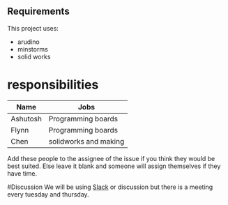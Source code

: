 ## Requirements

This project uses:
* arudino 
* minstorms
* solid works

# responsibilities
Name | Jobs
-----|------
Ashutosh | Programming boards
Flynn | Programming boards
Chen | solidworks and making 

Add these people to the assignee of the issue if you think they would be best suited. Else leave it blank and someone will
assign themselves if they have time.
 
#Discussion
We will be using [Slack](https://agsrobotics.slack.com) or discussion but there is a meeting every tuesday and thursday.

